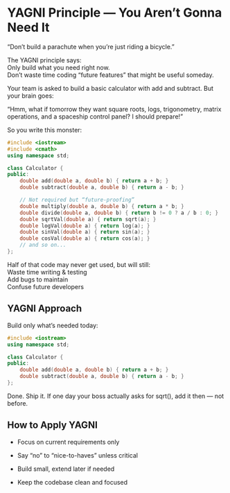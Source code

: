# YAGNI Principle — You Aren’t Gonna Need It

“Don’t build a parachute when you’re just riding a bicycle.”

The YAGNI principle says:<br>
Only build what you need right now.<br>
Don’t waste time coding “future features” that might be useful someday.

Your team is asked to build a basic calculator with add and subtract.
But your brain goes:

“Hmm, what if tomorrow they want square roots, logs, trigonometry, matrix operations, and a spaceship control panel? I should prepare!”

So you write this monster:
```c++
#include <iostream>
#include <cmath>
using namespace std;

class Calculator {
public:
    double add(double a, double b) { return a + b; }
    double subtract(double a, double b) { return a - b; }

    // Not required but “future-proofing”
    double multiply(double a, double b) { return a * b; }
    double divide(double a, double b) { return b != 0 ? a / b : 0; }
    double sqrtVal(double a) { return sqrt(a); }
    double logVal(double a) { return log(a); }
    double sinVal(double a) { return sin(a); }
    double cosVal(double a) { return cos(a); }
    // and so on...
};
```


Half of that code may never get used, but will still:<br>
    Waste time writing & testing<br>
    Add bugs to maintain<br>
    Confuse future developers<br>

## YAGNI Approach

Build only what’s needed today:
```c++
#include <iostream>
using namespace std;

class Calculator {
public:
    double add(double a, double b) { return a + b; }
    double subtract(double a, double b) { return a - b; }
};
```
Done. Ship it. 
If one day your boss actually asks for sqrt(), add it then — not before.

## How to Apply YAGNI

- Focus on current requirements only

- Say “no” to “nice-to-haves” unless critical

- Build small, extend later if needed

- Keep the codebase clean and focused